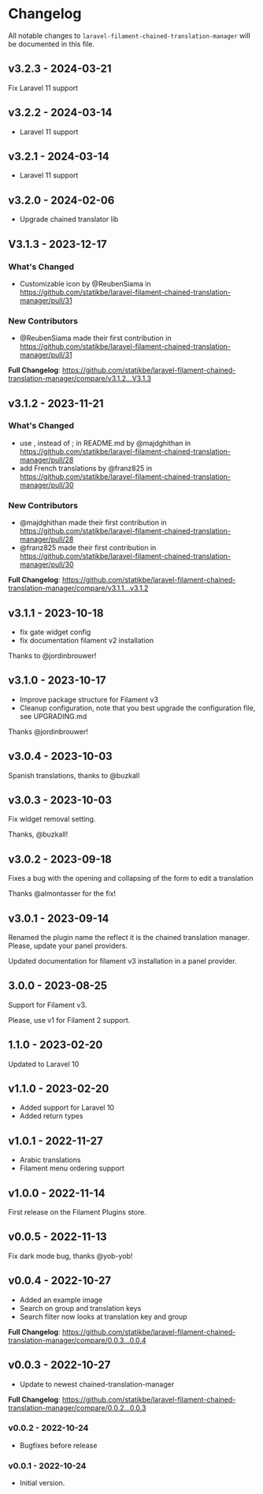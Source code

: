 # Changelog

All notable changes to `laravel-filament-chained-translation-manager` will be documented in this file.

## v3.2.3 - 2024-03-21

Fix Laravel 11 support

## v3.2.2 - 2024-03-14

- Laravel 11 support

## v3.2.1 - 2024-03-14

- Laravel 11 support

## v3.2.0 - 2024-02-06

- Upgrade chained translator lib

## V3.1.3 - 2023-12-17

### What's Changed

* Customizable icon by @ReubenSiama in https://github.com/statikbe/laravel-filament-chained-translation-manager/pull/31

### New Contributors

* @ReubenSiama made their first contribution in https://github.com/statikbe/laravel-filament-chained-translation-manager/pull/31

**Full Changelog**: https://github.com/statikbe/laravel-filament-chained-translation-manager/compare/v3.1.2...V3.1.3

## v3.1.2 - 2023-11-21

### What's Changed

- use , instead of ; in README.md by @majdghithan in https://github.com/statikbe/laravel-filament-chained-translation-manager/pull/28
- add French translations by @franz825 in https://github.com/statikbe/laravel-filament-chained-translation-manager/pull/30

### New Contributors

- @majdghithan made their first contribution in https://github.com/statikbe/laravel-filament-chained-translation-manager/pull/28
- @franz825 made their first contribution in https://github.com/statikbe/laravel-filament-chained-translation-manager/pull/30

**Full Changelog**: https://github.com/statikbe/laravel-filament-chained-translation-manager/compare/v3.1.1...v3.1.2

## v3.1.1 - 2023-10-18

- fix gate widget config
- fix documentation filament v2 installation

Thanks to @jordinbrouwer!

## v3.1.0 - 2023-10-17

- Improve package structure for Filament v3
- Cleanup configuration, note that you best upgrade the configuration file, see UPGRADING.md

Thanks @jordinbrouwer!

## v3.0.4 - 2023-10-03

Spanish translations, thanks to @buzkall

## v3.0.3 - 2023-10-03

Fix widget removal setting.

Thanks, @buzkall!

## v3.0.2 - 2023-09-18

Fixes a bug with the opening and collapsing of the form to edit a translation

Thanks @almontasser for the fix!

## v3.0.1 - 2023-09-14

Renamed the plugin name the reflect it is the chained translation manager.
Please, update your panel providers.

Updated documentation for filament v3 installation in a panel provider.

## 3.0.0 - 2023-08-25

Support for Filament v3.

Please, use v1 for Filament 2 support.

## 1.1.0 - 2023-02-20

Updated to Laravel 10

## v1.1.0 - 2023-02-20

- Added support for Laravel 10
- Added return types

## v1.0.1 - 2022-11-27

- Arabic translations
- Filament menu ordering support

## v1.0.0 - 2022-11-14

First release on the Filament Plugins store.

## v0.0.5 - 2022-11-13

Fix dark mode bug, thanks @yob-yob!

## v0.0.4 - 2022-10-27

- Added an example image
- Search on group and translation keys
- Search filter now looks at translation key and group

**Full Changelog**: https://github.com/statikbe/laravel-filament-chained-translation-manager/compare/0.0.3...0.0.4

## v0.0.3 - 2022-10-27

- Update to newest chained-translation-manager

**Full Changelog**: https://github.com/statikbe/laravel-filament-chained-translation-manager/compare/0.0.2...0.0.3

### v0.0.2 - 2022-10-24

- Bugfixes before release

### v0.0.1 - 2022-10-24

- Initial version.
